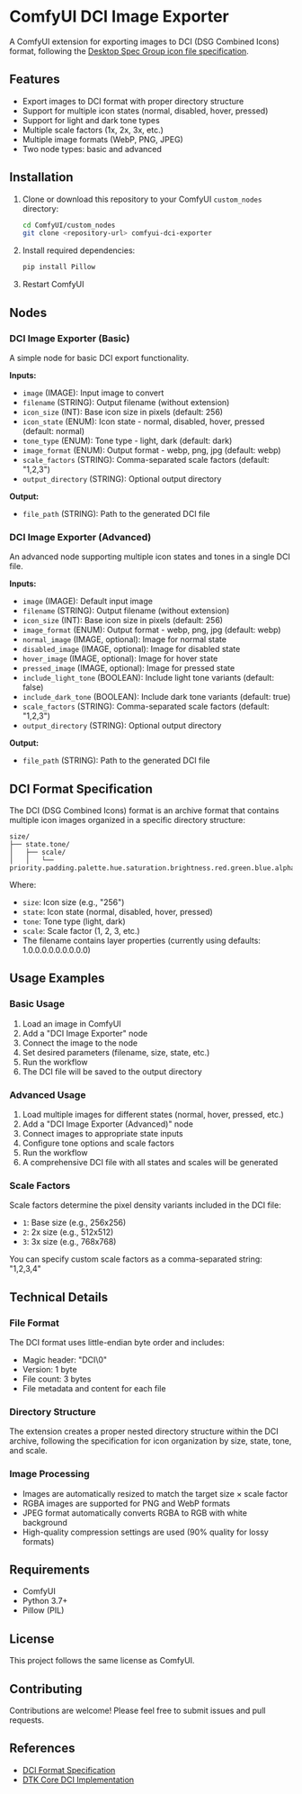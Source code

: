 # ComfyUI DCI Image Exporter

A ComfyUI extension for exporting images to DCI (DSG Combined Icons) format, following the [Desktop Spec Group icon file specification](https://desktopspec.org/unstable/%E5%9B%BE%E6%A0%87%E6%96%87%E4%BB%B6%E8%A7%84%E8%8C%83.html).

## Features

- Export images to DCI format with proper directory structure
- Support for multiple icon states (normal, disabled, hover, pressed)
- Support for light and dark tone types
- Multiple scale factors (1x, 2x, 3x, etc.)
- Multiple image formats (WebP, PNG, JPEG)
- Two node types: basic and advanced

## Installation

1. Clone or download this repository to your ComfyUI `custom_nodes` directory:
   ```bash
   cd ComfyUI/custom_nodes
   git clone <repository-url> comfyui-dci-exporter
   ```

2. Install required dependencies:
   ```bash
   pip install Pillow
   ```

3. Restart ComfyUI

## Nodes

### DCI Image Exporter (Basic)

A simple node for basic DCI export functionality.

**Inputs:**
- `image` (IMAGE): Input image to convert
- `filename` (STRING): Output filename (without extension)
- `icon_size` (INT): Base icon size in pixels (default: 256)
- `icon_state` (ENUM): Icon state - normal, disabled, hover, pressed (default: normal)
- `tone_type` (ENUM): Tone type - light, dark (default: dark)
- `image_format` (ENUM): Output format - webp, png, jpg (default: webp)
- `scale_factors` (STRING): Comma-separated scale factors (default: "1,2,3")
- `output_directory` (STRING): Optional output directory

**Output:**
- `file_path` (STRING): Path to the generated DCI file

### DCI Image Exporter (Advanced)

An advanced node supporting multiple icon states and tones in a single DCI file.

**Inputs:**
- `image` (IMAGE): Default input image
- `filename` (STRING): Output filename (without extension)
- `icon_size` (INT): Base icon size in pixels (default: 256)
- `image_format` (ENUM): Output format - webp, png, jpg (default: webp)
- `normal_image` (IMAGE, optional): Image for normal state
- `disabled_image` (IMAGE, optional): Image for disabled state
- `hover_image` (IMAGE, optional): Image for hover state
- `pressed_image` (IMAGE, optional): Image for pressed state
- `include_light_tone` (BOOLEAN): Include light tone variants (default: false)
- `include_dark_tone` (BOOLEAN): Include dark tone variants (default: true)
- `scale_factors` (STRING): Comma-separated scale factors (default: "1,2,3")
- `output_directory` (STRING): Optional output directory

**Output:**
- `file_path` (STRING): Path to the generated DCI file

## DCI Format Specification

The DCI (DSG Combined Icons) format is an archive format that contains multiple icon images organized in a specific directory structure:

```
size/
├── state.tone/
│   ├── scale/
│   │   └── priority.padding.palette.hue.saturation.brightness.red.green.blue.alpha.format
```

Where:
- `size`: Icon size (e.g., "256")
- `state`: Icon state (normal, disabled, hover, pressed)
- `tone`: Tone type (light, dark)
- `scale`: Scale factor (1, 2, 3, etc.)
- The filename contains layer properties (currently using defaults: 1.0.0.0.0.0.0.0.0.0)

## Usage Examples

### Basic Usage

1. Load an image in ComfyUI
2. Add a "DCI Image Exporter" node
3. Connect the image to the node
4. Set desired parameters (filename, size, state, etc.)
5. Run the workflow
6. The DCI file will be saved to the output directory

### Advanced Usage

1. Load multiple images for different states (normal, hover, pressed, etc.)
2. Add a "DCI Image Exporter (Advanced)" node
3. Connect images to appropriate state inputs
4. Configure tone options and scale factors
5. Run the workflow
6. A comprehensive DCI file with all states and scales will be generated

### Scale Factors

Scale factors determine the pixel density variants included in the DCI file:
- `1`: Base size (e.g., 256x256)
- `2`: 2x size (e.g., 512x512)
- `3`: 3x size (e.g., 768x768)

You can specify custom scale factors as a comma-separated string: "1,2,3,4"

## Technical Details

### File Format

The DCI format uses little-endian byte order and includes:
- Magic header: "DCI\0"
- Version: 1 byte
- File count: 3 bytes
- File metadata and content for each file

### Directory Structure

The extension creates a proper nested directory structure within the DCI archive, following the specification for icon organization by size, state, tone, and scale.

### Image Processing

- Images are automatically resized to match the target size × scale factor
- RGBA images are supported for PNG and WebP formats
- JPEG format automatically converts RGBA to RGB with white background
- High-quality compression settings are used (90% quality for lossy formats)

## Requirements

- ComfyUI
- Python 3.7+
- Pillow (PIL)

## License

This project follows the same license as ComfyUI.

## Contributing

Contributions are welcome! Please feel free to submit issues and pull requests.

## References

- [DCI Format Specification](https://desktopspec.org/unstable/%E5%9B%BE%E6%A0%87%E6%96%87%E4%BB%B6%E8%A7%84%E8%8C%83.html)
- [DTK Core DCI Implementation](https://github.com/linuxdeepin/dtkcore/blob/master/src/dci/ddcifile.cpp)
